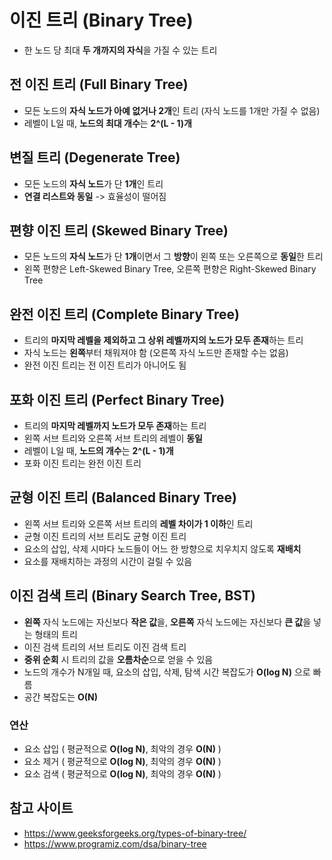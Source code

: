 
# 이진 트리 (Binary Tree)
- 한 노드 당 최대 **두 개까지의 자식**을 가질 수 있는 트리

## 전 이진 트리 (Full Binary Tree)
- 모든 노드의 **자식 노드가 아예 없거나 2개**인 트리 (자식 노드를 1개만 가질 수 없음)
- 레벨이 L일 때, **노드의 최대 개수**는 **2^(L - 1)개**

## 변질 트리 (Degenerate Tree)
- 모든 노드의 **자식 노드**가 단 **1개**인 트리
- **연결 리스트와 동일** -> 효율성이 떨어짐

## 편향 이진 트리 (Skewed Binary Tree)
- 모든 노드의 **자식 노드**가 단 **1개**이면서 그 **방향**이 왼쪽 또는 오른쪽으로 **동일**한 트리
- 왼쪽 편향은 Left-Skewed Binary Tree, 오른쪽 편향은 Right-Skewed Binary Tree

## 완전 이진 트리 (Complete Binary Tree)
- 트리의 **마지막 레벨을 제외하고 그 상위 레벨까지의 노드가 모두 존재**하는 트리
- 자식 노드는 **왼쪽**부터 채워져야 함 (오른쪽 자식 노드만 존재할 수는 없음)
- 완전 이진 트리는 전 이진 트리가 아니어도 됨

## 포화 이진 트리 (Perfect Binary Tree)
- 트리의 **마지막 레벨까지 노드가 모두 존재**하는 트리
- 왼쪽 서브 트리와 오른쪽 서브 트리의 레벨이 **동일**
- 레벨이 L일 때, **노드의 개수**는 **2^(L - 1)개**
- 포화 이진 트리는 완전 이진 트리

## 균형 이진 트리 (Balanced Binary Tree)
- 왼쪽 서브 트리와 오른쪽 서브 트리의 **레벨 차이가 1 이하**인 트리
- 균형 이진 트리의 서브 트리도 균형 이진 트리
- 요소의 삽입, 삭제 시마다 노드들이 어느 한 방향으로 치우치지 않도록 **재배치**
- 요소를 재배치하는 과정의 시간이 걸릴 수 있음

## 이진 검색 트리 (Binary Search Tree, BST)
- **왼쪽** 자식 노드에는 자신보다 **작은 값**을, **오른쪽** 자식 노드에는 자신보다 **큰 값**을 넣는 형태의 트리
- 이진 검색 트리의 서브 트리도 이진 검색 트리
- **중위 순회** 시 트리의 값을 **오름차순**으로 얻을 수 있음
- 노드의 개수가 N개일 때, 요소의 삽입, 삭제, 탐색 시간 복잡도가 **O(log N)** 으로 빠름
- 공간 복잡도는 **O(N)**

### 연산
- 요소 삽입 ( 평균적으로 **O(log N)**, 최악의 경우 **O(N)** )
- 요소 제거 ( 평균적으로 **O(log N)**, 최악의 경우 **O(N)** )
- 요소 검색 ( 평균적으로 **O(log N)**, 최악의 경우 **O(N)** )

## 참고 사이트
- https://www.geeksforgeeks.org/types-of-binary-tree/
- https://www.programiz.com/dsa/binary-tree
